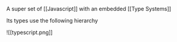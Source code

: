 A super set of [[Javascript]] with an embedded [[Type Systems]]

Its types use the following hierarchy

![[typescript.png]]